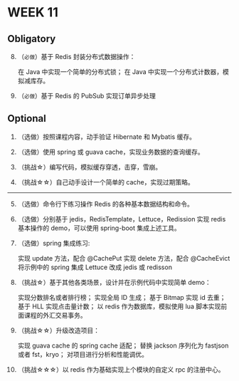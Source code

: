 # WEEK 11

## Obligatory

8. （`必做`）基于 Redis 封装分布式数据操作：

    在 Java 中实现一个简单的分布式锁；
    在 Java 中实现一个分布式计数器，模拟减库存。

9. （`必做`）基于 Redis 的 PubSub 实现订单异步处理


## Optional 

1. （选做）按照课程内容，动手验证 Hibernate 和 Mybatis 缓存。

2. （选做）使用 spring 或 guava cache，实现业务数据的查询缓存。

3. （挑战☆）编写代码，模拟缓存穿透，击穿，雪崩。

4. （挑战☆☆）自己动手设计一个简单的 cache，实现过期策略。

----------------------------------------------------------

5. （选做）命令行下练习操作 Redis 的各种基本数据结构和命令。

6. （选做）分别基于 jedis，RedisTemplate，Lettuce，Redission 实现 redis 基本操作的 demo，可以使用 spring-boot 集成上述工具。

7. （选做）spring 集成练习:

    实现 update 方法，配合 @CachePut
    实现 delete 方法，配合 @CacheEvict
    将示例中的 spring 集成 Lettuce 改成 jedis 或 redisson

10. （挑战☆）基于其他各类场景，设计并在示例代码中实现简单 demo：

    实现分数排名或者排行榜；
    实现全局 ID 生成；
    基于 Bitmap 实现 id 去重；
    基于 HLL 实现点击量计数；
    以 redis 作为数据库，模拟使用 lua 脚本实现前面课程的外汇交易事务。

11. （挑战☆☆）升级改造项目：

    实现 guava cache 的 spring cache 适配；
    替换 jackson 序列化为 fastjson 或者 fst，kryo；
    对项目进行分析和性能调优。

12. （挑战☆☆☆）以 redis 作为基础实现上个模块的自定义 rpc 的注册中心。

